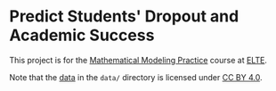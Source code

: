 Predict Students' Dropout and Academic Success
==============================================

This project is for the [Mathematical Modeling Practice](https://ai.elte.hu/training/)
course at [ELTE](https://www.elte.hu/).

Note that the [data](https://archive.ics.uci.edu/dataset/697/predict+students+dropout+and+academic+success)
in the `data/` directory is licensed under [CC BY 4.0](https://creativecommons.org/licenses/by/4.0/legalcode).
